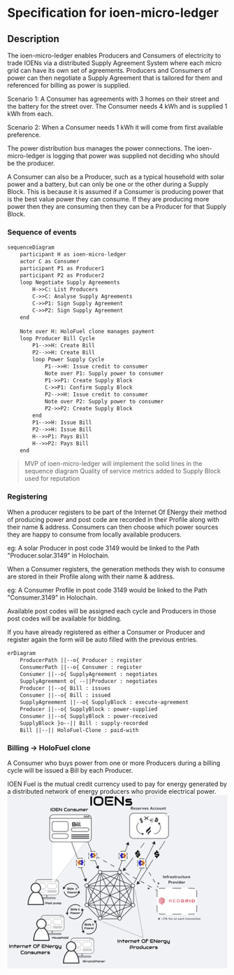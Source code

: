 # Specification for ioen-micro-ledger

## Description

The ioen-micro-ledger enables Producers and Consumers of electricity to trade IOENs via a distributed Supply Agreement System where each micro grid can have its own set of agreements. Producers and Consumers of power can then negotiate a Supply Agreement that is tailored for them and referenced for billing as power is supplied.

Scenario 1: A Consumer has agreements with 3 homes on their street and the battery for the street over. The Consumer needs 4 kWh and is supplied 1 kWh from each.

Scenario 2: When a Consumer needs 1 kWh it will come from first available preference.

The power distribution bus manages the power connections. The ioen-micro-ledger is logging that power was supplied not deciding who should be the producer.

A Consumer can also be a Producer, such as a typical household with solar power and a battery, but can only be one or the other during a Supply Block. This is because it is assumed if a Consumer is producing power that is the best value power they can consume. If they are producing more power then they are consuming then they can be a Producer for that Supply Block.

### Sequence of events

```mermaid
sequenceDiagram
    participant H as ioen-micro-ledger
    actor C as Consumer
    participant P1 as Producer1
    participant P2 as Producer2
    loop Negotiate Supply Agreements
        H->>C: List Producers
        C->>C: Analyse Supply Agreements
        C->>P1: Sign Supply Agreement
        C->>P2: Sign Supply Agreement
    end 

    Note over H: HoloFuel clone manages payment
    loop Producer Bill Cycle
        P1-->>H: Create Bill
        P2-->>H: Create Bill
        loop Power Supply Cycle
            P1-->>H: Issue credit to consumer 
            Note over P1: Supply power to consumer
            P1->>P1: Create Supply Block
            C->>P1: Confirm Supply Block
            P2-->>H: Issue credit to consumer 
            Note over P2: Supply power to consumer
            P2->>P2: Create Supply Block
        end
        P1-->>H: Issue Bill
        P2-->>H: Issue Bill
        H-->>P1: Pays Bill
        H-->>P2: Pays Bill
    end
```

> MVP of ioen-micro-ledger will implement the solid lines in the sequence diagram
> Quality of service metrics added to Supply Block used for reputation

### Registering

When a producer registers to be part of the Internet Of ENergy their method of producing power and post code are recorded in their Profile along with their name & address. Consumers can then choose which power sources they are happy to consume from locally available producers.

eg: A solar Producer in post code 3149 would be linked to the Path "Producer.solar.3149" in Holochain.

When a Consumer registers, the generation methods they wish to consume are stored in their Profile along with their name & address.

eg: A Consumer Profile in post code 3149 would be linked to the Path "Consumer.3149" in Holochain.

Available post codes will be assigned each cycle and Producers in those post codes will be available for bidding.

If you have already registered as either a Consumer or Producer and register again the form will be auto filled with the previous entries.

```mermaid
erDiagram
    ProducerPath ||--o{ Producer : register
    ConsumerPath ||--o{ Consumer : register
    Consumer ||--o{ SupplyAgreement : negotiates
    SupplyAgreement o{ --||Producer : negotiates
    Producer ||--o{ Bill : issues
    Consumer ||--o{ Bill : issued
    SupplyAgreement ||--o{ SupplyBlock : execute-agreement
    Producer ||--o{ SupplyBlock : power-supplied
    Consumer ||--o{ SupplyBlock : power-received
    SupplyBlock }o--|| Bill : supply-recorded
    Bill ||--|| HoloFuel-Clone : paid-with
```

### Billing -> HoloFuel clone

A Consumer who buys power from one or more Producers during a billing cycle will be issued a Bill by each Producer.

IOEN Fuel is the mutual credit currency used to pay for energy generated by a distributed network of energy producers who provide electrical power.
![IOENs diagram](./IOENs.png)
